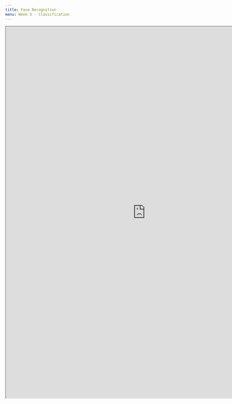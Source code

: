 ```yaml
---
title: Face Recognition
menu: Week 3 - Classification
---
```


<iframe src="https://nbviewer.jupyter.org/github/pantelis/cs-gy-6613-notebooks/blob/master/support_vector_machines_face_recognition.ipynb" width="900" height="1200"></iframe>

